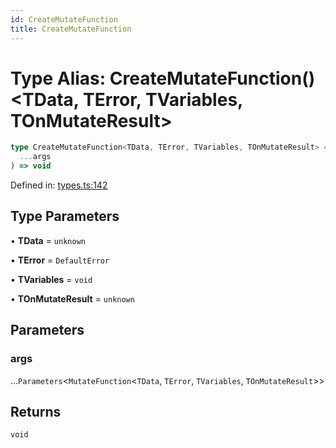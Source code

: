 ```yaml
---
id: CreateMutateFunction
title: CreateMutateFunction
---
```


<!-- DO NOT EDIT: this page is autogenerated from the type comments -->

# Type Alias: CreateMutateFunction()\<TData, TError, TVariables, TOnMutateResult\>

```ts
type CreateMutateFunction<TData, TError, TVariables, TOnMutateResult> = (
  ...args
) => void
```

Defined in: [types.ts:142](https://github.com/TanStack/query/blob/main/packages/angular-query-experimental/src/types.ts#L142)

## Type Parameters

• **TData** = `unknown`

• **TError** = `DefaultError`

• **TVariables** = `void`

• **TOnMutateResult** = `unknown`

## Parameters

### args

...`Parameters`\<`MutateFunction`\<`TData`, `TError`, `TVariables`, `TOnMutateResult`\>\>

## Returns

`void`
